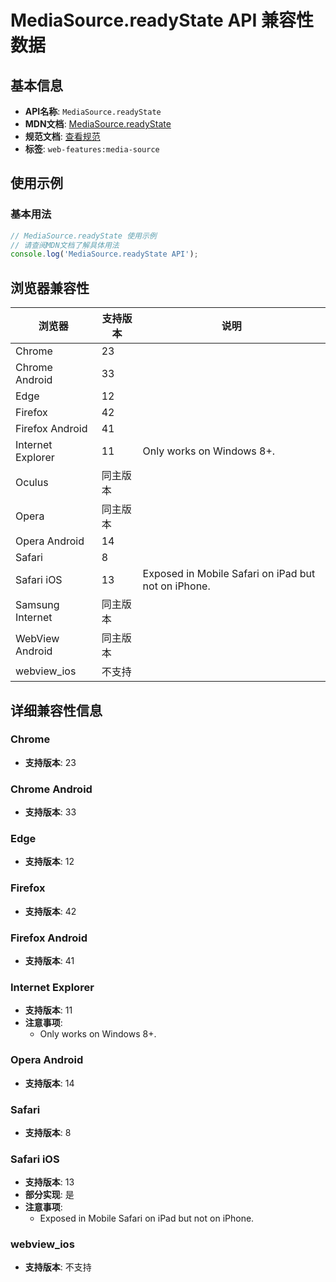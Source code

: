 # MediaSource.readyState API 兼容性数据

## 基本信息

- **API名称**: `MediaSource.readyState`
- **MDN文档**: [MediaSource.readyState](https://developer.mozilla.org/docs/Web/API/MediaSource/readyState)
- **规范文档**: [查看规范](https://w3c.github.io/media-source/#dom-mediasource-readystate)
- **标签**: `web-features:media-source`

## 使用示例

### 基本用法

```javascript
// MediaSource.readyState 使用示例
// 请查阅MDN文档了解具体用法
console.log('MediaSource.readyState API');
```

## 浏览器兼容性

| 浏览器 | 支持版本 | 说明 |
|--------|----------|------|
| Chrome | 23 |  |
| Chrome Android | 33 |  |
| Edge | 12 |  |
| Firefox | 42 |  |
| Firefox Android | 41 |  |
| Internet Explorer | 11 | Only works on Windows 8+. |
| Oculus | 同主版本 |  |
| Opera | 同主版本 |  |
| Opera Android | 14 |  |
| Safari | 8 |  |
| Safari iOS | 13 | Exposed in Mobile Safari on iPad but not on iPhone. |
| Samsung Internet | 同主版本 |  |
| WebView Android | 同主版本 |  |
| webview_ios | 不支持 |  |

## 详细兼容性信息

### Chrome

- **支持版本**: 23

### Chrome Android

- **支持版本**: 33

### Edge

- **支持版本**: 12

### Firefox

- **支持版本**: 42

### Firefox Android

- **支持版本**: 41

### Internet Explorer

- **支持版本**: 11
- **注意事项**:
  - Only works on Windows 8+.

### Opera Android

- **支持版本**: 14

### Safari

- **支持版本**: 8

### Safari iOS

- **支持版本**: 13
- **部分实现**: 是
- **注意事项**:
  - Exposed in Mobile Safari on iPad but not on iPhone.

### webview_ios

- **支持版本**: 不支持

